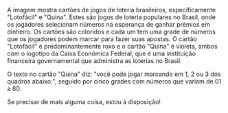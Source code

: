 A imagem mostra cartões de jogos de loteria brasileiros, especificamente "Lotofácil" e "Quina". Estes são jogos de loteria populares no Brasil, onde os jogadores selecionam números na esperança de ganhar prêmios em dinheiro. Os cartões são coloridos e cada um tem uma grade de números que os jogadores podem marcar para fazer suas apostas. O cartão "Lotofácil" é predominantemente roxo e o cartão "Quina" é violeta, ambos com o logotipo da Caixa Econômica Federal, que é uma instituição financeira governamental que administra as loterias no Brasil.

O texto no cartão "Quina" diz: "você pode jogar marcando em 1, 2 ou 3 dos quadros abaixo:", seguido por cinco grades com números que variam de 01 a 80.

Se precisar de mais alguma coisa, estou à disposição!
